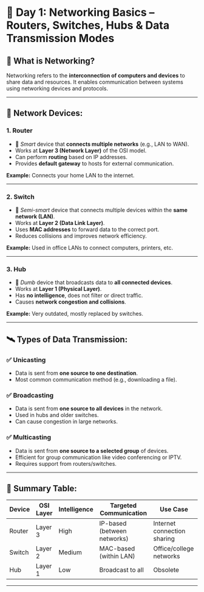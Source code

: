 
# 📝 Day 1: Networking Basics – Routers, Switches, Hubs & Data Transmission Modes

## 📡 What is Networking?
Networking refers to the **interconnection of computers and devices** to share data and resources. It enables communication between systems using networking devices and protocols.

---

## 🔌 Network Devices:

### 1. **Router**
- 🧠 *Smart* device that **connects multiple networks** (e.g., LAN to WAN).
- Works at **Layer 3 (Network Layer)** of the OSI model.
- Can perform **routing** based on IP addresses.
- Provides **default gateway** to hosts for external communication.

**Example:** Connects your home LAN to the internet.

---

### 2. **Switch**
- 🧠 *Semi-smart* device that connects multiple devices within the **same network (LAN)**.
- Works at **Layer 2 (Data Link Layer)**.
- Uses **MAC addresses** to forward data to the correct port.
- Reduces collisions and improves network efficiency.

**Example:** Used in office LANs to connect computers, printers, etc.

---

### 3. **Hub**
- 🧱 *Dumb* device that broadcasts data to **all connected devices**.
- Works at **Layer 1 (Physical Layer)**.
- Has **no intelligence**, does not filter or direct traffic.
- Causes **network congestion and collisions**.

**Example:** Very outdated, mostly replaced by switches.

---

## 🛰️ Types of Data Transmission:

### ✅ **Unicasting**
- Data is sent from **one source to one destination**.
- Most common communication method (e.g., downloading a file).

### ✅ **Broadcasting**
- Data is sent from **one source to all devices** in the network.
- Used in hubs and older switches.
- Can cause congestion in large networks.

### ✅ **Multicasting**
- Data is sent from **one source to a selected group** of devices.
- Efficient for group communication like video conferencing or IPTV.
- Requires support from routers/switches.

---

## 🧠 Summary Table:

| Device   | OSI Layer | Intelligence | Targeted Communication | Use Case                  |
|----------|-----------|--------------|-------------------------|---------------------------|
| Router   | Layer 3   | High         | IP-based (between networks) | Internet connection sharing |
| Switch   | Layer 2   | Medium       | MAC-based (within LAN)  | Office/college networks   |
| Hub      | Layer 1   | Low          | Broadcast to all        | Obsolete                  |

---
